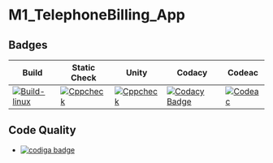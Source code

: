 # M1_TelephoneBilling_App

## Badges

|Build| Static Check| Unity | Codacy| Codeac|
---| ---| ---| ---| ---|
|[![Build-linux](https://github.com/sainimitha/M1_TelephoneBilling_App/actions/workflows/Build-linux.yml/badge.svg)](https://github.com/sainimitha/M1_TelephoneBilling_App/actions/workflows/Build-linux.yml)|[![Cppcheck](https://github.com/sainimitha/M1_TelephoneBilling_App/actions/workflows/Static-check.yml/badge.svg)](https://github.com/sainimitha/M1_TelephoneBilling_App/actions/workflows/Static-check.yml)|[![Cppcheck](https://github.com/sainimitha/M1_TelephoneBilling_App/actions/workflows/Static-check.yml/badge.svg)](https://github.com/sainimitha/M1_TelephoneBilling_App/actions/workflows/Static-check.yml)|[![Codacy Badge](https://app.codacy.com/project/badge/Grade/e298400d4a3b4d34a8b3196b57e05087)](https://www.codacy.com/gh/sainimitha/M1_TelephoneBilling_App/dashboard?utm_source=github.com&amp;utm_medium=referral&amp;utm_content=sainimitha/M1_TelephoneBilling_App&amp;utm_campaign=Badge_Grade)|[![Codeac](https://static.codeac.io/badges/2-455787794.svg "Codeac")](https://app.codeac.io/github/sainimitha/M1_TelephoneBilling_App)|

## Code Quality

- <a href="https://app.codiga.io/public/user/github/sainimitha">
   <img src="https://api.codiga.io/public/badge/user/github/sainimitha?style=light" alt="codiga badge" />
</a>


